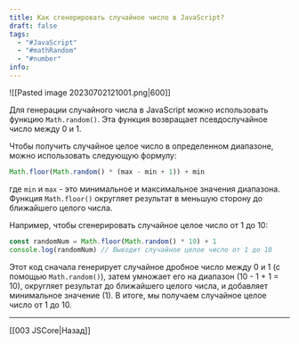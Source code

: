 ```yaml
---
title: Как сгенерировать случайное число в JavaScript?
draft: false
tags:
  - "#JavaScript"
  - "#mathRandom"
  - "#number"
info:
---
```

![[Pasted image 20230702121001.png|600]]

Для генерации случайного числа в JavaScript можно использовать функцию `Math.random()`. Эта функция возвращает псевдослучайное число между 0 и 1.

Чтобы получить случайное целое число в определенном диапазоне, можно использовать следующую формулу:

```javascript
Math.floor(Math.random() * (max - min + 1)) + min
```

где `min` и `max` - это минимальное и максимальное значения диапазона. Функция `Math.floor()` округляет результат в меньшую сторону до ближайшего целого числа.

Например, чтобы сгенерировать случайное целое число от 1 до 10:

```javascript
const randomNum = Math.floor(Math.random() * 10) + 1
console.log(randomNum) // Выводит случайное целое число от 1 до 10
```

Этот код сначала генерирует случайное дробное число между 0 и 1 (с помощью `Math.random()`), затем умножает его на диапазон (10 - 1 + 1 = 10), округляет результат до ближайшего целого числа, и добавляет минимальное значение (1). В итоге, мы получаем случайное целое число от 1 до 10.

---

[[003 JSCore|Назад]]